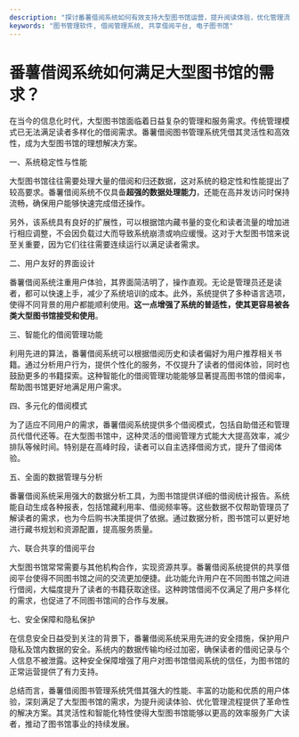```yaml
---
description: "探讨番薯借阅系统如何有效支持大型图书馆运营，提升阅读体验，优化管理流程。"
keywords: "图书管理软件, 借阅管理系统, 共享借阅平台, 电子图书馆"
---
```

# 番薯借阅系统如何满足大型图书馆的需求？

在当今的信息化时代，大型图书馆面临着日益复杂的管理和服务需求。传统管理模式已无法满足读者多样化的借阅需求。番薯借阅图书管理系统凭借其灵活性和高效性，成为大型图书馆的理想解决方案。

一、系统稳定性与性能

大型图书馆往往需要处理大量的借阅和归还数据，这对系统的稳定性和性能提出了较高要求。番薯借阅系统不仅具备**超强的数据处理能力**，还能在高并发访问时保持流畅，确保用户能够快速完成借还操作。

另外，该系统具有良好的扩展性，可以根据馆内藏书量的变化和读者流量的增加进行相应调整，不会因负载过大而导致系统崩溃或响应缓慢。这对于大型图书馆来说至关重要，因为它们往往需要连续运行以满足读者需求。

二、用户友好的界面设计

番薯借阅系统注重用户体验，其界面简洁明了，操作直观。无论是管理员还是读者，都可以快速上手，减少了系统培训的成本。此外，系统提供了多种语言选项，使得不同背景的用户都能顺利使用。**这一点增强了系统的普适性，使其更容易被各类大型图书馆接受和使用**。

三、智能化的借阅管理功能

利用先进的算法，番薯借阅系统可以根据借阅历史和读者偏好为用户推荐相关书籍。通过分析用户行为，提供个性化的服务，不仅提升了读者的借阅体验，同时也鼓励更多的书籍探索。这种智能化的借阅管理功能能够显著提高图书馆的借阅率，帮助图书馆更好地满足用户需求。

四、多元化的借阅模式

为了适应不同用户的需求，番薯借阅系统提供多个借阅模式，包括自助借还和管理员代借代还等。在大型图书馆中，这种灵活的借阅管理方式能大大提高效率，减少排队等候时间。特别是在高峰时段，读者可以自主选择借阅方式，提升了借阅体验。

五、全面的数据管理与分析

番薯借阅系统采用强大的数据分析工具，为图书馆提供详细的借阅统计报告。系统能自动生成各种报表，包括馆藏利用率、借阅频率等。这些数据不仅帮助管理员了解读者的需求，也为今后购书决策提供了依据。通过数据分析，图书馆可以更好地进行藏书规划和资源配置，提高服务质量。

六、联合共享的借阅平台

大型图书馆常常需要与其他机构合作，实现资源共享。番薯借阅系统提供的共享借阅平台使得不同图书馆之间的交流更加便捷。此功能允许用户在不同图书馆之间进行借阅，大幅度提升了读者的书籍获取途径。这种跨馆借阅不仅满足了用户多样化的需求，也促进了不同图书馆间的合作与发展。

七、安全保障和隐私保护

在信息安全日益受到关注的背景下，番薯借阅系统采用先进的安全措施，保护用户隐私及馆内数据的安全。系统内的数据传输均经过加密，确保读者的借阅记录与个人信息不被泄露。这种安全保障增强了用户对图书馆借阅系统的信任，为图书馆的正常运营提供了有力支持。

总结而言，番薯借阅图书管理系统凭借其强大的性能、丰富的功能和优质的用户体验，深刻满足了大型图书馆的需求，为提升阅读体验、优化管理流程提供了革命性的解决方案。其灵活性和智能化特性使得大型图书馆能够以更高的效率服务广大读者，推动了图书馆事业的持续发展。
